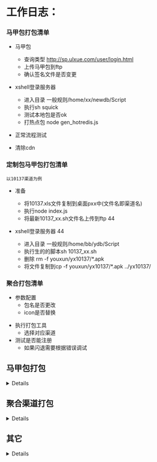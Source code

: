 #  工作日志：


### 马甲包打包清单 

- 马甲包
    - 查询类型 http://sp.ulxue.com/user/login.html
    - 上传马甲包到ftp
    - 确认签名文件是否变更

- xshell登录服务器
   - 进入目录 一般规则/home/xx/newdb/Script
   - 执行sh squick
   - 测试本地包是否ok
   - 打热点包 node gen_hotredis.js

- 正常流程测试

- 清除cdn

### 定制包马甲包打包清单 
`以10137渠道为例` 
- 准备
    - 将10137.xls文件复制到桌面pxx中(文件名即渠道名)
    - 执行node index.js
    - 将最新10137_xx.sh文件名上传到ftp 44 

- xshell登录服务器  44 
    - 进入目录 一般规则/home/bb/ydb/Script
    - 执行生的的脚本sh 10137_xx.sh
    - 删除 rm -f youxun/yx10137/*.apk
    - 将文件复制到cp -f youxun/yx10137/*.apk ../yx10137/
    

### 聚合打包清单 

+ 参数配置
  - 包名是否更改
  - icon是否替换
- 执行打包工具
  - 选择对应渠道
- 测试是否能注册
  - 如果闪退需要根据错误调试

   
## **马甲包打包**
<details>

+ ### **2020-10-22**

     - >应用名称：消消乐 30 <br>
服务器：61.183.37.44<br>
类型ID：10137 10162  <br>
路径：/home/bb/ydb/Script<br>

+ ### **2020-10-20**

     - >应用名称：消消乐 30 <br>
服务器：61.183.37.44<br>
类型ID：10182  <br>
路径：/home/bb/ydb/Script<br>

+ ### **2020-10-15**

     - >应用名称：消消乐 30 <br>
服务器：61.183.37.44<br>
类型ID：10137 10100 10062  <br>
路径：/home/bb/ydb/Script<br>
 

    - >应用名称：猜哥总动员 33 更新<br>
     服务器：61.183.37.44<br>
     类型ID：10496 <br>
     路径：/home/bb/ydb/Script<br>

+ ### **2020-10-12**

     - >应用名称：消消乐 30 <br>
服务器：61.183.37.44<br>
类型ID：10137 10136  <br>
路径：/home/bb/ydb/Script<br>
 

+ ### **2020-09-29**

     - >应用名称：猜哥总动员 33 更新<br>
服务器：61.183.37.44<br>
类型ID：33  <br>
路径：/home/bb/ydb/Script<br>

   - >应用名称：猜哥总动员 33 更新<br>
     服务器：61.183.37.44<br>
     类型ID：10486  10487 10488 10489 <br>
     路径：/home/bb/ydb/Script<br>

  - >应用名称：经典消消消 30 更新<br>
服务器：61.183.37.44<br>
类型ID：yx 10137  <br>
路径：/home/bb/ydb/Script<br>
                                                                                                                

+ ### **2020-09-27**

     - >应用名称：经典消消消 30 更新<br>
服务器：61.183.37.44<br>
类型ID：yx 10137  <br>
路径：/home/bb/ydb/Script<br>

+ ### **2020-09-25**

     - >应用名称：经典消消消 30 更新<br>
服务器：61.183.37.44<br>
类型ID：yx 10137 10182 10162 <br>
路径：/home/bb/ydb/Script<br>

+ ### **2020-09-23**

     - >应用名称：经典消消消 30 更新<br>
服务器：61.183.37.44<br>
类型ID：yx 10137 10182<br>
路径：/home/bb/ydb/Script<br>
    
     - >应用名称：经典消消消 1.1.8<br>
    服务器：61.183.37.44<br>
    类型ID：yx 10137 10136<br>
    路径：/home/bb/ydb/Script<br>

+ ### **2020-09-18**

  - >应用名称：情感之家换话术宝<br>
服务器：61.147.108.89<br>
类型ID：12<br>
路径：/home/bb/new/Script<br>

+ ### **2020-09-14**

     - >应用名称：经典消消消 1.1.8<br>
服务器：61.183.37.44<br>
类型ID：yx 10137 10182<br>
路径：/home/bb/ydb/Script<br>

+ ### **2020-09-10**

     - >应用名称：经典消消消 1.1.8<br>
服务器：61.183.37.44<br>
类型ID：yx 10137 10162<br>
路径：/home/bb/ydb/Script<br>

  - >应用名称：情感之家换话术宝<br>
服务器：61.147.108.89<br>
类型ID：12<br>
路径：/home/bb/new/Script<br>

+ ### **2020-09-09**
   - >应用名称：经典消消消 1.1.8<br>
服务器：61.183.37.44<br>
类型ID：yx 10137<br>
路径：/home/bb/ydb/Script<br>

+ ### **2020-09-08**

   - >应用名称：经典消消消 1.1.8<br>
服务器：61.183.37.44<br>
类型ID：yx 10137<br>
路径：/home/bb/ydb/Script<br>

    - >应用名称（版本更新）：情感之家<br>
服务器：61.147.108.89<br>
类型ID：12<br>
路径：/home/bb/new/Script<br>

+ ### **2020-09-03**

    - >应用名称：话术宝换情感之家<br>
服务器：61.147.108.89<br>
类型ID：12<br>
路径：/home/bb/new/Script<br>

+ ### **2020-09-02**

   - >应用名称：经典消消消 1.1.8<br>
服务器：61.183.37.44<br>
类型ID：yx 10137 10162<br>
路径：/home/bb/ydb/Script<br>

+ ### **2020-09-01**

   - >应用名称：经典消消消 1.1.8<br>
服务器：61.183.37.44<br>
类型ID：yx 10137<br>
路径：/home/bb/ydb/Script<br>

+ ### **2020-08-31**

   - >应用名称：经典消消消 1.1.8<br>
服务器：61.183.37.44<br>
类型ID：yx 10137<br>
路径：/home/bb/ydb/Script<br>

+ ### **2020-08-28**

   - >应用名称：经典消消消 1.1.8<br>
服务器：61.183.37.44<br>
类型ID：yx 10137<br>
路径：/home/bb/ydb/Script<br>


+ ### **2020-08-27**

   - >应用名称：经典消消消 1.1.9<br>
服务器：61.183.37.44<br>
类型ID：30<br>
路径：/home/bb/ydb/Script<br>


+ ### **2020-08-26**

   - >应用名称：经典消消消<br>
服务器：61.183.37.44<br>
类型ID：yx<br>
路径：/home/bb/ydb/Script<br>

    - >应用名称：情感之家换话术宝<br>
服务器：61.147.108.89<br>
类型ID：12<br>
路径：/home/bb/new/Script<br>

+ ### **2020-08-25**

    - >应用名称：经典消消消<br>
服务器：61.183.37.44<br>
类型ID：yx<br>
路径：/home/bb/ydb/Script<br>

+ ### **2020-08-24**

    - >应用名称：经典消消消<br>
服务器：61.183.37.44<br>
类型ID：yx<br>
路径：/home/bb/ydb/Script<br>

+ ### **2020-08-21**


   - >应用名称：经典消消消<br>
服务器：61.183.37.44<br>
类型ID：yx<br>
路径：/home/bb/ydb/Script<br>


   - >应用名称：经典消消消<br>
服务器：61.183.37.44<br>
类型ID：30<br>
路径：/home/bb/ydb/Script<br>

+ ### **2020-08-20**

    - >应用名称：情感之家更新<br>
服务器：61.147.108.89<br>
类型ID：12<br>
路径：/home/bb/new/Script<br>

+ ### **2020-08-19**
    - 经典消消消的复制脚本以及自动化生成打包脚本
    - >应用名称：经典消消消<br>
服务器：61.183.37.44<br>
类型ID：yx<br>
路径：/home/bb/ydb/Script<br>

+ ### **2020-08-18**

    - >应用名称：情感之家换话术宝<br>
服务器：61.147.108.89<br>
类型ID：12<br>
路径：/home/bb/new/Script<br>

    - >应用名称：经典消消消<br>
服务器：61.183.37.44<br>
类型ID：yx<br>
路径：/home/bb/ydb/Script<br>

+ ### **2020-08-17**

    - >应用名称：经典消消消<br>
服务器：61.183.37.44<br>
类型ID：yx<br>
路径：/home/bb/ydb/Script<br>

+ ### **2020-08-14**

    - >应用名称：话术宝换情感之家<br>
服务器：61.147.108.89<br>
类型ID：12<br>
路径：/home/bb/new/Script<br>

  - >应用名称：6071<br>
服务器：61.147.108.89<br>
路径：/home/ff/Script<br>
内容：修改头条appid和key替换

+ ### **2020-08-13**

    - >应用名称：经典消消消<br>
服务器：61.183.37.44<br>
类型ID：yx<br>
路径：/home/bb/ydb/Script<br>

</details>

## **聚合渠道打包**
<details>

+ ### **2020-10-23**
     - > 游戏名称：诛仙神域<br>
渠道ID：52<br>
渠道游戏名称：诛仙神域<br>
ID：9305920100001111<br>
客户端key：29d30febb526dba793325bb0310c9690<br>
服务端key：d6c86702fead0af97fecb2256485b9c2<br>
产品代码：zxsyzf_android<br>
产品包名：com.dangwan.zxsyzf<br>
6071包地址：http://apk3.6071.com/apk/base/856.apk<br>


+ ### **2020-10-19**
     - > (游戏更新)游戏名称：海盗传说<br>
渠道ID：43<br>
渠道游戏名：海盗传说 <br>
app_id：10070<br>
appkey：Y807rdqWSELuf34s<br>
paykey：TV5crpC8lu1bnDyXI4Af<br>
包名：com.hdcs.wx<br>
6071包地址：http://apk3.6071.com/apk/base/778.apk<br>


    - >游戏名称：剑与道<br>
渠道ID：66<br>
游戏名称：剑与道<br>
app_id=7d89bf833a1a07546d5cdc23b3f1e238<br>
app_key=0272a4a6117d8be2cddf881a04c6c415<br>
server_key=65c2cd93870dd9f6ffc6ddd7f41ee01d<br>
6071包地址：http://apk3.6071.com/apk/base/847.apk<br>

+ ### **2020-10-10**

   - > 渠道ID：60<br>
海盗传说<br>
APP_ID:10<br>
APP_KEY:2bc29e1b649cf0e0182b5d910a941f21<br>
CLIENT_ID:10<br>
CLIENT_KEY:5c6cf8339134ee79ce3b806b01baddac<br>
6071包地址：http://apk3.6071.com/apk/base/778.apk<br>

   - > （sdk修改）游戏名称：诛仙神域<br>
渠道ID：52<br>
产品：诛仙神域<br>
产品ID：9305920100001109<br>
客户端key：073dc21c7d5b19cee160dd3a43b52e63<br>
服务端key：a5a457c58a4a2afe45d9166509092f03<br>
产品代码：zxsy_android<br>
产品包名：com.dangwan.zxsy<br>
6071包地址：http://apk3.6071.com/apk/base/846.apk<br>

+ ### **2020-10-09**
    - > 游戏名称：诛仙神域<br>
渠道ID：52<br>
产品：诛仙神域<br>
产品ID：9305920100001109<br>
客户端key：073dc21c7d5b19cee160dd3a43b52e63<br>
服务端key：a5a457c58a4a2afe45d9166509092f03<br>
产品代码：zxsy_android<br>
产品包名：com.dangwan.zxsy<br>
6071包地址：http://apk3.6071.com/apk/base/846.apk<br>


+ ### **2020-09-29**

     - > (游戏更新)游戏名称：海盗传说<br>
渠道ID：50<br>
渠道游戏名：海盗传说 <br>
app_id：1396<br>
appkey：93565e2f5f2584e6b01349132b494ab3<br>
paykey：41823c011fdc6bccaacd5180179738f6<br>
包名：com.hdcs.wx<br>
6071包地址：http://apk3.6071.com/apk/base/778.apk<br>


+ ### **2020-09-28**
     - > (配置修改-sdk修改)游戏名称：海盗传说<br>
渠道ID：43<br>
渠道游戏名：海盗传说 <br>
app_id：10070<br>
appkey：Y807rdqWSELuf34s<br>
paykey：TV5crpC8lu1bnDyXI4Af<br>
包名：com.hdcs.wx<br>
6071包地址：http://apk3.6071.com/apk/base/778.apk<br>
     
    - > 游戏名称：剑与道<br>
     渠道ID：50<br>
     渠道游戏名：剑与道 <br>
     app_id：7d89bf833a1a07546d5cdc23b3f1e238<br>
     app_key：0272a4a6117d8be2cddf881a04c6c415<br>
     server_key：65c2cd93870dd9f6ffc6ddd7f41ee01d<br>
     6071包地址：http://apk3.6071.com/apk/base/847.apk<br>
     
     - > 游戏名称：放置三国<br>
         渠道ID：50<br>
         渠道游戏名：放置三国 <br>
         app_id：780e8e77f794cb5f179ac32fe3ec4cd1<br>
         app_key：8493267f6a9587aebd9c27f90d885fc4<br>
         server_key：cb198294dc8beafe24a4eb7bc44db1aa<br>
         6071包地址：http://apk3.6071.com/apk/base/844.apk<br>
                                                                                                                                                                                                                                  >


+ ### **2020-09-24**
   - > (更新游戏)游戏名称：放置三国<br>
   渠道ID：45<br>
   渠道游戏名称：放置三国<br>
   渠道号(channelid)：100000<br>
   游戏key :  E9B68FBEA1D030EE<br>
   游戏公钥 : MIGfMA0GCSqGSIb3DQEBAQUAA4GNADCBiQKBgQCQ1rAF0OnGrNfBa7IZIlPTn1<br>+PlvHmq1WL4oXVKZu7RRjyG8zHI4PkxFdjdHV17qfr77rYapr6Ua/ymtW3kPk7zBBBRhFSGCJRlXbnoUvKEovdI4N+RRrDYm1Jv<br>+TKfQ97mTtdIsq4ih7IPzvuInm6JsNgxjejVjssV1TOjQP8LwIDAQAB<br>
   6071包地址：http://apk3.6071.com/apk/base/805.apk<br>

   - > 游戏名称：海盗传说<br>
渠道ID：43<br>
渠道游戏名：海盗传说 <br>
app_id：10070<br>
appkey：Y807rdqWSELuf34s<br>
paykey：TV5crpC8lu1bnDyXI4Af<br>
包名：com.hdcs.wx<br>
6071包地址：http://apk3.6071.com/apk/base/778.apk<br>

+ ### **2020-09-23**
   
   - > 游戏名称：放置三国<br>
   渠道ID：45<br>
   渠道游戏名称：放置三国<br>
   渠道号(channelid)：100000<br>
   游戏key :  E9B68FBEA1D030EE<br>
   游戏公钥 : MIGfMA0GCSqGSIb3DQEBAQUAA4GNADCBiQKBgQCQ1rAF0OnGrNfBa7IZIlPTn1<br>+PlvHmq1WL4oXVKZu7RRjyG8zHI4PkxFdjdHV17qfr77rYapr6Ua/ymtW3kPk7zBBBRhFSGCJRlXbnoUvKEovdI4N+RRrDYm1Jv<br>+TKfQ97mTtdIsq4ih7IPzvuInm6JsNgxjejVjssV1TOjQP8LwIDAQAB<br>
   6071包地址：http://apk3.6071.com/apk/base/805.apk<br>

   - > （游戏更新）游戏名称：执剑问情<br>
渠道ID：45<br>
渠道游戏名称：执剑问情<br>
渠道号(channelid)：100000<br>
游戏key :  14C3879D96E00A7B<br>
游戏公钥 : MIGfMA0GCSqGSIb3DQEBAQUAA4GNADCBiQKBgQCQ1rAF0OnGrNfBa7IZIlPTn1<br>+PlvHmq1WL4oXVKZu7RRjyG8zHI4PkxFdjdHV17qfr77rYapr6Ua/ymtW3kPk7zBBBRhFSGCJRlXbnoUvKEovdI4N+RRrDYm1Jv<br>+TKfQ97mTtdIsq4ih7IPzvuInm6JsNgxjejVjssV1TOjQP8LwIDAQAB<br>
6071包地址：http://apk3.6071.com/apk/base/805.apk<br>

+ ### **2020-09-17**

   - > 游戏名称：执剑问情<br>
渠道ID：45<br>
渠道游戏名称：执剑问情<br>
渠道号(channelid)：100000<br>
游戏key :  14C3879D96E00A7B<br>
游戏公钥 : MIGfMA0GCSqGSIb3DQEBAQUAA4GNADCBiQKBgQCQ1rAF0OnGrNfBa7IZIlPTn1<br>+PlvHmq1WL4oXVKZu7RRjyG8zHI4PkxFdjdHV17qfr77rYapr6Ua/ymtW3kPk7zBBBRhFSGCJRlXbnoUvKEovdI4N+RRrDYm1Jv<br>+TKfQ97mTtdIsq4ih7IPzvuInm6JsNgxjejVjssV1TOjQP8LwIDAQAB<br>
6071包地址：http://apk3.6071.com/apk/base/805.apk<br>


+ ### **2020-09-15**

   - > (sdk更新) 游戏名称：仙域轮回<br>
渠道ID：50<br>
渠道游戏名称：仙域轮回<br>
app_id=48cb1b58d3d76dc430961c10d0d7e05b<br>
app_key=fa9f7957728f82f99c76f55627ae88ed<br>
server_key=5e4547385ec7310a3fe9891dc5145804<br>
6071包地址：http://apk3.6071.com/apk/base/832.apk<br>

+ ### **2020-09-10**

    - >游戏名称：青城山下<br>
渠道ID：53<br>
渠道游戏名称：青城山下<br>
appid:7f7d147f0a9fa217<br>
pkgid:pkg-0ff84d7f53dafd10<br>
支付秘钥：811cca67220612b51ae5d4e8d899def0<br>
 6071包地址：http://apk3.6071.com/apk/base/809.apk<br>


+ ### **2020-09-08**

   - > 游戏名称：仙域轮回<br>
渠道ID：50<br>
渠道游戏名称：仙域轮回<br>
app_id=48cb1b58d3d76dc430961c10d0d7e05b<br>
app_key=fa9f7957728f82f99c76f55627ae88ed<br>
server_key=5e4547385ec7310a3fe9891dc5145804<br>
6071包地址：http://apk3.6071.com/apk/base/832.apk<br>

+ ### **2020-09-07**

    - >游戏名称：执剑问情<br>
渠道ID：51<br>
游戏名称:<br>
执剑问情<br>
app_id(游戏ID):<br>
8236<br>
app_key(游戏KEY):<br>
f8c962acbf8b1faa6467fbc70c450708<br>
client_id(客户端ID):<br>
2258<br>
client_key(客户端KEY):<br>
eb151dd0206e21290846899d2531e858<br>
6071包地址：http://apk3.6071.com/apk/base/805.apk<br>

+ ### **2020-09-04**

  - >(修复打包错误)游戏名称：仙域轮回<br>
渠道ID：50<br>
游戏名称：仙域轮回<br>
app_id=78045d98a06821b82aa882f818a24094<br>
app_key=a4322d8891eaa70ba73a1982437b988d<br>
server_key=ede6aeb3c6f167bdb47143475800b7b4<br>
6071包地址：http://apk3.6071.com/apk/base/832.apk<br>


  - >(修复打包错误)游戏名称：逍遥修真<br>
渠道ID：51<br>
渠道游戏名称：逍遥修真<br>
app_id(游戏ID):<br>
8220<br>
app_key(游戏KEY):<br>
1e25275b6077fbbad9c668ef27d8f96f<br>
client_id(客户端ID):<br>
2242<br>
client_key(客户端KEY):<br>
cdd08903d8c0c4eab7b508b34528ca1e<br>
6071包地址：http://apk3.6071.com/apk/base/838.apk<br>

+ ### **2020-09-03**

   - >游戏名称：天使之吻<br>
渠道ID：45<br>
渠道游戏名称：天使之吻（赢天猫卡）<br>
渠道号(channelid)：100000<br>
游戏key :  A8E875BC876104A6<br>
游戏公钥 : MIGfMA0GCSqGSIb3DQEBAQUAA4GNADCBiQKBgQCBOKaFYfb8ZdIMz/fTAWDXUjLSMDngRNhkaAMmCtlvU3NrkZpY8JrTo2cuNzYCsM/HIJywnlWal5F4TJTApmUz4RRJuouurO7l0uODyB3KhtPgHohD52Wag5SP+hh4+pWIUwgTxdr7irjFy2mrau9d/VIhWQJo8yoAEvf/2iu3zQIDAQAB<br>
6071包地址：http://apk3.6071.com/apk/base/836.apk<br>


  - >游戏名称：仙域轮回<br>
渠道ID：50<br>
游戏名称：仙域轮回<br>
app_id=78045d98a06821b82aa882f818a24094<br>
app_key=a4322d8891eaa70ba73a1982437b988d<br>
server_key=ede6aeb3c6f167bdb47143475800b7b4<br>
6071包地址：http://apk3.6071.com/apk/base/832.apk<br>


  - >游戏名称：逍遥修真<br>
渠道ID：51<br>
渠道游戏名称：逍遥修真<br>
app_id(游戏ID):<br>
8220<br>
app_key(游戏KEY):<br>
1e25275b6077fbbad9c668ef27d8f96f<br>
client_id(客户端ID):<br>
2242<br>
client_key(客户端KEY):<br>
cdd08903d8c0c4eab7b508b34528ca1e<br>
6071包地址：http://apk3.6071.com/apk/base/838.apk<br>


+ ### **2020-09-02**

  - >游戏名称：仙域轮回<br>
渠道ID：51  <br>
游戏名称:仙域轮回<br>
app_id(游戏ID):<br>
8204<br>
app_key(游戏KEY):<br>
6f799249b48b41c7408e87e638b8debb<br>
client_id(客户端ID):<br>
2226<br>
client_key(客户端KEY):<br>
caff00f381fe7ed86134f657c5b1af53<br>
6071包地址：http://apk3.6071.com/apk/base/832.apk<br>


+ ### **2020-09-01**

    - >(游戏角标更新)游戏名称：仙域轮回<br>
渠道ID：45<br>
渠道游戏：仙域轮回<br>
渠道号(channelid)：100000<br>
游戏key :  BF819C9088ACF3F4<br>
游戏公钥 : MIGfMA0GCSqGSIb3DQEBAQUAA4GNADCBiQKBgQCUG40Y+vl8oI<br>+TYKo8ZHKNFQMjk99eINpaV8p73nweSkfr1eqX5c8fxSs8FYkLI4vX57CvNCo36MIF1fBjYJmpCkNaf6mWH5YOHN/NMEXHq4fmYA/X3b8qi/LWz2eE+dXSuR1fwr6qXBxEZs5rbWHedOJW7WLnfQothutwn6+MRQIDAQAB<br>
6071包地址：http://apk3.6071.com/apk/base/832.apk<br>

+ ### **2020-08-31**

    - >(游戏更新)游戏名称：仙域轮回<br>
渠道ID：45<br>
渠道游戏：仙域轮回<br>
渠道号(channelid)：100000<br>
游戏key :  BF819C9088ACF3F4<br>
游戏公钥 : MIGfMA0GCSqGSIb3DQEBAQUAA4GNADCBiQKBgQCUG40Y+vl8oI<br>+TYKo8ZHKNFQMjk99eINpaV8p73nweSkfr1eqX5c8fxSs8FYkLI4vX57CvNCo36MIF1fBjYJmpCkNaf6mWH5YOHN/NMEXHq4fmYA/X3b8qi/LWz2eE+dXSuR1fwr6qXBxEZs5rbWHedOJW7WLnfQothutwn6+MRQIDAQAB<br>
6071包地址：http://apk3.6071.com/apk/base/832.apk<br>

+ ### **2020-08-28**
    - >游戏名称：仙域轮回<br>
渠道ID：45<br>
渠道游戏：仙域轮回<br>
渠道号(channelid)：100000<br>
游戏key :  BF819C9088ACF3F4<br>
游戏公钥 : MIGfMA0GCSqGSIb3DQEBAQUAA4GNADCBiQKBgQCUG40Y+vl8oI<br>+TYKo8ZHKNFQMjk99eINpaV8p73nweSkfr1eqX5c8fxSs8FYkLI4vX57CvNCo36MIF1fBjYJmpCkNaf6mWH5YOHN/NMEXHq4fmYA/X3b8qi/LWz2eE+dXSuR1fwr6qXBxEZs5rbWHedOJW7WLnfQothutwn6+MRQIDAQAB<br>
6071包地址：http://apk3.6071.com/apk/base/832.apk<br>


+ ### **2020-08-27**
    - >（游戏更新）游戏名称：魔神乱世<br>
渠道游戏：魔神乱世<br>
渠道ID：43<br>
app_id：10066<br>
app_key：Wf3k7imgqRZxC4DQ <br>
6071地址：http://apk3.6071.com/apk/base/679.apk<br>

+ ### **2020-08-26**

    - >（游戏更新）游戏名称：魔神乱世<br>
渠道游戏：魔神乱世<br>
渠道ID：51<br>
app_id：8103<br>
app_key：dbede500095964949be3cb55dab87c02<br>
client_id：2124<br>
6071地址：http://apk3.6071.com/apk/base/679.apk<br>


+ ### **2020-08-21**

    - >(游戏更新)游戏名称：青城山下<br>
渠道游戏：青城山下<br>
渠道ID：40<br>
App ID <br>
432BF3A2EDD1956E11EB2D261A10F7CE<br>
App Key <br>
942d7f6f577ad11cbdf6095a1036750e<br>
6071游戏包地址：http://apk3.6071.com/apk/base/809.apk<br>


    - >(游戏更新)游戏名称：青城山下<br>
渠道游戏：青城山下<br>
渠道ID：52<br>
产品ID：9305920100001107<br>
客户端key：7d4e3f592eabb3fcfb9d6b6e357dd8ee<br>
服务端key：f029a76a9bf732635be90a62d2f65e6a<br>
产品代码：qcsx_android<br>
产品包名：com.dangwan.qcsx<br>
6071游戏包地址：http://apk3.6071.com/apk/base/809.apk<br>


+ ### **2020-08-18**

    - >（sdk更新）游戏名称：青城山下<br>
渠道游戏：青城山下<br>
渠道ID：52<br>
产品ID：9305920100001107<br>
客户端key：7d4e3f592eabb3fcfb9d6b6e357dd8ee<br>
服务端key：f029a76a9bf732635be90a62d2f65e6a<br>
产品代码：qcsx_android<br>
产品包名：com.dangwan.qcsx<br>
6071游戏包地址：http://apk3.6071.com/apk/base/809.apk<br>


+ ### **2020-08-17**
   
    - >(游戏更新) 游戏名称：青城山下<br>
渠道游戏：青城山下<br>
渠道ID：40<br>
App ID <br>
432BF3A2EDD1956E11EB2D261A10F7CE<br>
App Key <br>
942d7f6f577ad11cbdf6095a1036750e<br>
6071游戏包地址：http://apk3.6071.com/apk/base/809.apk<br>

+ ### **2020-08-14**

    - >游戏名称：青城山下<br>
渠道游戏：青城山下<br>
渠道ID：40<br>
App ID <br>
432BF3A2EDD1956E11EB2D261A10F7CE<br>
App Key <br>
942d7f6f577ad11cbdf6095a1036750e<br>
6071游戏包地址：http://apk3.6071.com/apk/base/809.apk<br>


    - >游戏名称：青城山下<br>
渠道游戏：青城山下<br>
渠道ID：52<br>
产品ID：9305920100001107<br>
客户端key：7d4e3f592eabb3fcfb9d6b6e357dd8ee<br>
服务端key：f029a76a9bf732635be90a62d2f65e6a<br>
产品代码：qcsx_android<br>
产品包名：com.dangwan.qcsx<br>
6071游戏包地址：http://apk3.6071.com/apk/base/809.apk<br>


+ ### **2020-08-13**

    - >游戏名称：魔神乱世<br>
渠道游戏：魔神乱世<br>
app_id：10066<br>
appkey：Wf3k7imgqRZxC4DQ <br>
paykey：rgVaHu8b0e9AOSxhkfJw <br>
包名：com.msls.wx<br>
6071包游戏下载地址：http://apk3.6071.com/apk/base/679.apk<br>

</details>


## **其它**
<details>

+ ### **2020-10-20**

- 855打包测试对接

+ ### **2020-10-19**
- 作业答案大全破解
  - 客户端完成并且帮他们部署

+ ### **2020-10-17**

- 作业答案大全破解
  - 客户端编写

+ ### **2020-10-16**

- 作业答案大全破解

+ ### **2020-10-15**

- 心神项目问题处理
  - 启动页-》首页优化
  - 激活日志接口
  - 注册日志接口

- 846-》852游戏换登录图片

+ ###  2020-10-14

- 阿里云物联网平台文档
- 心神项目问题处理
- 846-》852游戏换loading

+ ### **2020-10-13**
   - 完成景区挤不挤全国188景点抓取
   - 诛仙神域替换icon 名称 loading 登录

+ ### **2020-10-12**
   - 尝试三毛游景点抓包 可抓 
   - 尝试猜景点抓包 不可抓

+ ### **2020-10-09**
  - 微信公众号数据抓取
     - 方案调研
     - 尝试搜狗方案 已失效
     - 尝试公众号登录方式 可抓取数据

+ ### **2020-09-29**
   - 猜歌总动员预警脚本

+ ### **2020-09-28**
   - 猜歌总动员app_id 33日志上报

+ ### **2020-09-16**
   - 应用市场apk更新相关

+ ### **2020-09-15**
   - 景区挤不挤抓包初步分析

+ ### **2020-09-08**
   - 猜歌大作战日志上报

+ ### **2020-08-31**
   - 6071马甲包修改

+ ### **2020-08-27**
    - 消除球球
       - 日志上报
       
+ ### **2020-08-25**
  - 消除球球
    - 改logo
  - 一笔连线
     - 改logo
     
+ ### **2020-08-17**
  - 经典消消消
     - 1元提现以及兼职动画功能

+ ### **2020-08-15**
  - cdn刷新工具客户端

</details>